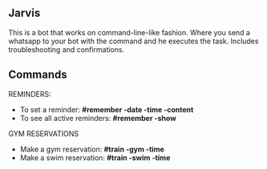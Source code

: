 ## Jarvis

This is a bot that works on command-line-like fashion. Where you send a whatsapp to your bot with the command and he executes the task. Includes troubleshooting and confirmations.

## Commands

REMINDERS:
- To set a reminder: 
   **#remember -date -time -content**
- To see all active reminders:
   **#remember -show**

GYM RESERVATIONS
- Make a gym reservation:
   **#train -gym -time**
- Make a swim reservation:
   **#train -swim -time**
